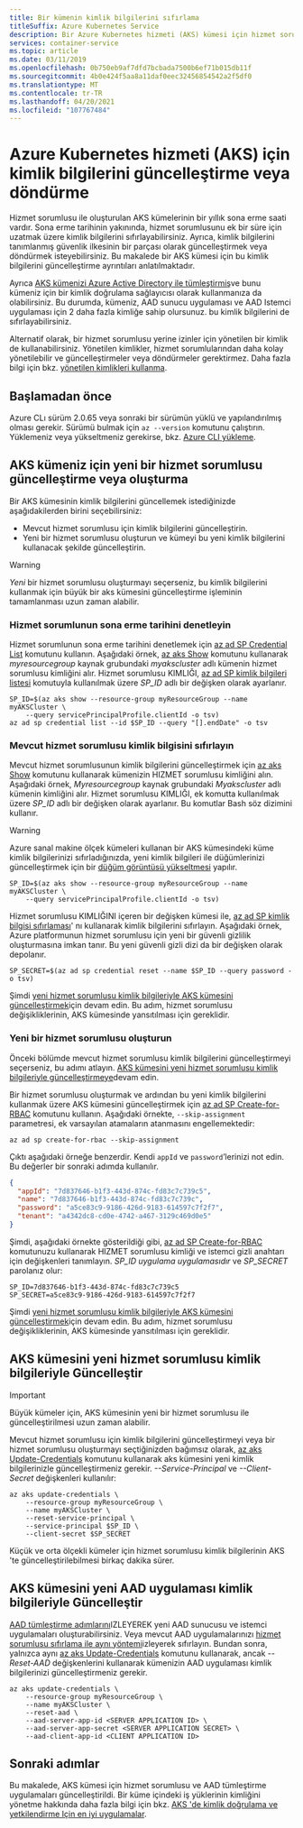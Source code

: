 ```yaml
---
title: Bir kümenin kimlik bilgilerini sıfırlama
titleSuffix: Azure Kubernetes Service
description: Bir Azure Kubernetes hizmeti (AKS) kümesi için hizmet sorumlusu veya AAD uygulama kimlik bilgilerini güncelleştirme veya sıfırlama hakkında bilgi edinin
services: container-service
ms.topic: article
ms.date: 03/11/2019
ms.openlocfilehash: 0b750eb9af7dfd7bcbada7500b6ef71b015db11f
ms.sourcegitcommit: 4b0e424f5aa8a11daf0eec32456854542a2f5df0
ms.translationtype: MT
ms.contentlocale: tr-TR
ms.lasthandoff: 04/20/2021
ms.locfileid: "107767484"
---
```

# <a name="update-or-rotate-the-credentials-for-azure-kubernetes-service-aks"></a>Azure Kubernetes hizmeti (AKS) için kimlik bilgilerini güncelleştirme veya döndürme

Hizmet sorumlusu ile oluşturulan AKS kümelerinin bir yıllık sona erme saati vardır. Sona erme tarihinin yakınında, hizmet sorumlusunu ek bir süre için uzatmak üzere kimlik bilgilerini sıfırlayabilirsiniz. Ayrıca, kimlik bilgilerini tanımlanmış güvenlik ilkesinin bir parçası olarak güncelleştirmek veya döndürmek isteyebilirsiniz. Bu makalede bir AKS kümesi için bu kimlik bilgilerini güncelleştirme ayrıntıları anlatılmaktadır.

Ayrıca [AKS kümenizi Azure Active Directory ile tümleştirmiş][aad-integration]ve bunu kümeniz için bir kimlik doğrulama sağlayıcısı olarak kullanmanıza da olabilirsiniz. Bu durumda, kümeniz, AAD sunucu uygulaması ve AAD Istemci uygulaması için 2 daha fazla kimliğe sahip olursunuz. bu kimlik bilgilerini de sıfırlayabilirsiniz.

Alternatif olarak, bir hizmet sorumlusu yerine izinler için yönetilen bir kimlik de kullanabilirsiniz. Yönetilen kimlikler, hizmet sorumlularından daha kolay yönetilebilir ve güncelleştirmeler veya döndürmeler gerektirmez. Daha fazla bilgi için bkz. [yönetilen kimlikleri kullanma](use-managed-identity.md).

## <a name="before-you-begin"></a>Başlamadan önce

Azure CLı sürüm 2.0.65 veya sonraki bir sürümün yüklü ve yapılandırılmış olması gerekir. Sürümü bulmak için `az --version` komutunu çalıştırın. Yüklemeniz veya yükseltmeniz gerekirse, bkz. [Azure CLI yükleme][install-azure-cli].

## <a name="update-or-create-a-new-service-principal-for-your-aks-cluster"></a>AKS kümeniz için yeni bir hizmet sorumlusu güncelleştirme veya oluşturma

Bir AKS kümesinin kimlik bilgilerini güncellemek istediğinizde aşağıdakilerden birini seçebilirsiniz:

* Mevcut hizmet sorumlusu için kimlik bilgilerini güncelleştirin.
* Yeni bir hizmet sorumlusu oluşturun ve kümeyi bu yeni kimlik bilgilerini kullanacak şekilde güncelleştirin. 

> [!WARNING]
> *Yeni* bir hizmet sorumlusu oluşturmayı seçerseniz, bu kimlik bilgilerini kullanmak için büyük bir aks kümesini güncelleştirme işleminin tamamlanması uzun zaman alabilir.

### <a name="check-the-expiration-date-of-your-service-principal"></a>Hizmet sorumlunun sona erme tarihini denetleyin

Hizmet sorumlunun sona erme tarihini denetlemek için [az ad SP Credential List][az-ad-sp-credential-list] komutunu kullanın. Aşağıdaki örnek, [az aks Show][az-aks-show] komutunu kullanarak *myresourcegroup* kaynak grubundaki *myakscluster* adlı kümenin hizmet sorumlusu kimliğini alır. Hizmet sorumlusu KIMLIĞI, [az ad SP kimlik bilgileri listesi][az-ad-sp-credential-list] komutuyla kullanılmak üzere *SP_ID* adlı bir değişken olarak ayarlanır.

```azurecli
SP_ID=$(az aks show --resource-group myResourceGroup --name myAKSCluster \
    --query servicePrincipalProfile.clientId -o tsv)
az ad sp credential list --id $SP_ID --query "[].endDate" -o tsv
```

### <a name="reset-the-existing-service-principal-credential"></a>Mevcut hizmet sorumlusu kimlik bilgisini sıfırlayın

Mevcut hizmet sorumlusunun kimlik bilgilerini güncelleştirmek için [az aks Show][az-aks-show] komutunu kullanarak kümenizin HIZMET sorumlusu kimliğini alın. Aşağıdaki örnek, *Myresourcegroup* kaynak grubundaki *Myakscluster* adlı kümenin kimliğini alır. Hizmet sorumlusu KIMLIĞI, ek komutta kullanılmak üzere *SP_ID* adlı bir değişken olarak ayarlanır. Bu komutlar Bash söz dizimini kullanır.

> [!WARNING]
> Azure sanal makine ölçek kümeleri kullanan bir AKS kümesindeki küme kimlik bilgilerinizi sıfırladığınızda, yeni kimlik bilgileri ile düğümlerinizi güncelleştirmek için bir [düğüm görüntüsü yükseltmesi][node-image-upgrade] yapılır.

```azurecli-interactive
SP_ID=$(az aks show --resource-group myResourceGroup --name myAKSCluster \
    --query servicePrincipalProfile.clientId -o tsv)
```

Hizmet sorumlusu KIMLIĞINI içeren bir değişken kümesi ile, [az ad SP kimlik bilgisi sıfırlaması][az-ad-sp-credential-reset]' nı kullanarak kimlik bilgilerini sıfırlayın. Aşağıdaki örnek, Azure platformunun hizmet sorumlusu için yeni bir güvenli gizlilik oluşturmasına imkan tanır. Bu yeni güvenli gizli dizi da bir değişken olarak depolanır.

```azurecli-interactive
SP_SECRET=$(az ad sp credential reset --name $SP_ID --query password -o tsv)
```

Şimdi [yeni hizmet sorumlusu kimlik bilgileriyle AKS kümesini güncelleştirmek](#update-aks-cluster-with-new-service-principal-credentials)için devam edin. Bu adım, hizmet sorumlusu değişikliklerinin, AKS kümesinde yansıtılması için gereklidir.

### <a name="create-a-new-service-principal"></a>Yeni bir hizmet sorumlusu oluşturun

Önceki bölümde mevcut hizmet sorumlusu kimlik bilgilerini güncelleştirmeyi seçerseniz, bu adımı atlayın. [AKS kümesini yeni hizmet sorumlusu kimlik bilgileriyle güncelleştirmeye](#update-aks-cluster-with-new-service-principal-credentials)devam edin.

Bir hizmet sorumlusu oluşturmak ve ardından bu yeni kimlik bilgilerini kullanmak üzere AKS kümesini güncelleştirmek için [az ad SP Create-for-RBAC][az-ad-sp-create] komutunu kullanın. Aşağıdaki örnekte, `--skip-assignment` parametresi, ek varsayılan atamaların atanmasını engellemektedir:

```azurecli-interactive
az ad sp create-for-rbac --skip-assignment
```

Çıktı aşağıdaki örneğe benzerdir. Kendi `appId` ve `password`’lerinizi not edin. Bu değerler bir sonraki adımda kullanılır.

```json
{
  "appId": "7d837646-b1f3-443d-874c-fd83c7c739c5",
  "name": "7d837646-b1f3-443d-874c-fd83c7c739c",
  "password": "a5ce83c9-9186-426d-9183-614597c7f2f7",
  "tenant": "a4342dc8-cd0e-4742-a467-3129c469d0e5"
}
```

Şimdi, aşağıdaki örnekte gösterildiği gibi, [az ad SP Create-for-RBAC][az-ad-sp-create] komutunuzu kullanarak HIZMET sorumlusu kimliği ve istemci gizli anahtarı için değişkenleri tanımlayın. *SP_ID* *uygulama* *uygulamasıdır* ve *SP_SECRET* parolanız olur:

```console
SP_ID=7d837646-b1f3-443d-874c-fd83c7c739c5
SP_SECRET=a5ce83c9-9186-426d-9183-614597c7f2f7
```

Şimdi [yeni hizmet sorumlusu kimlik bilgileriyle AKS kümesini güncelleştirmek](#update-aks-cluster-with-new-service-principal-credentials)için devam edin. Bu adım, hizmet sorumlusu değişikliklerinin, AKS kümesinde yansıtılması için gereklidir.

## <a name="update-aks-cluster-with-new-service-principal-credentials"></a>AKS kümesini yeni hizmet sorumlusu kimlik bilgileriyle Güncelleştir

> [!IMPORTANT]
> Büyük kümeler için, AKS kümesinin yeni bir hizmet sorumlusu ile güncelleştirilmesi uzun zaman alabilir.

Mevcut hizmet sorumlusu için kimlik bilgilerini güncelleştirmeyi veya bir hizmet sorumlusu oluşturmayı seçtiğinizden bağımsız olarak, [az aks Update-Credentials][az-aks-update-credentials] komutunu kullanarak aks kümesini yeni kimlik bilgilerinizle güncelleştirmeniz gerekir. *--Service-Principal* ve *--Client-Secret* değişkenleri kullanılır:

```azurecli-interactive
az aks update-credentials \
    --resource-group myResourceGroup \
    --name myAKSCluster \
    --reset-service-principal \
    --service-principal $SP_ID \
    --client-secret $SP_SECRET
```

Küçük ve orta ölçekli kümeler için hizmet sorumlusu kimlik bilgilerinin AKS 'te güncelleştirilebilmesi birkaç dakika sürer.

## <a name="update-aks-cluster-with-new-aad-application-credentials"></a>AKS kümesini yeni AAD uygulaması kimlik bilgileriyle Güncelleştir

[AAD tümleştirme adımlarını][create-aad-app]IZLEYEREK yeni AAD sunucusu ve istemci uygulamaları oluşturabilirsiniz. Veya mevcut AAD uygulamalarınızı [hizmet sorumlusu sıfırlama ile aynı yöntemi](#reset-the-existing-service-principal-credential)izleyerek sıfırlayın. Bundan sonra, yalnızca aynı [az aks Update-Credentials][az-aks-update-credentials] komutunu kullanarak, ancak *--Reset-AAD* değişkenlerini kullanarak kümenizin AAD uygulaması kimlik bilgilerinizi güncelleştirmeniz gerekir.

```azurecli-interactive
az aks update-credentials \
    --resource-group myResourceGroup \
    --name myAKSCluster \
    --reset-aad \
    --aad-server-app-id <SERVER APPLICATION ID> \
    --aad-server-app-secret <SERVER APPLICATION SECRET> \
    --aad-client-app-id <CLIENT APPLICATION ID>
```


## <a name="next-steps"></a>Sonraki adımlar

Bu makalede, AKS kümesi için hizmet sorumlusu ve AAD tümleştirme uygulamaları güncelleştirildi. Bir küme içindeki iş yüklerinin kimliğini yönetme hakkında daha fazla bilgi için bkz. [AKS 'de kimlik doğrulama ve yetkilendirme Için en iyi uygulamalar][best-practices-identity].

<!-- LINKS - internal -->
[install-azure-cli]: /cli/azure/install-azure-cli
[az-aks-show]: /cli/azure/aks#az_aks_show
[az-aks-update-credentials]: /cli/azure/aks#az_aks_update_credentials
[best-practices-identity]: operator-best-practices-identity.md
[aad-integration]: ./azure-ad-integration-cli.md
[create-aad-app]: ./azure-ad-integration-cli.md#create-azure-ad-server-component
[az-ad-sp-create]: /cli/azure/ad/sp#az_ad_sp_create_for_rbac
[az-ad-sp-credential-list]: /cli/azure/ad/sp/credential#az_ad_sp_credential_list
[az-ad-sp-credential-reset]: /cli/azure/ad/sp/credential#az_ad_sp_credential_reset
[node-image-upgrade]: ./node-image-upgrade.md
